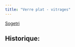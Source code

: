```yaml
---
title: "Verre plat - vitrages"
---
```


[Sogetri](notes/gestionDesMatieres/fournisseurGestionDesMatieres/Sogetri.md)

## Historique: